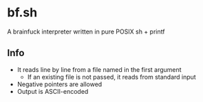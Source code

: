# bf.sh

A brainfuck interpreter written in pure POSIX sh + printf

## Info

- It reads line by line from a file named in the first argument
	- If an existing file is not passed, it reads from standard input
- Negative pointers are allowed
- Output is ASCII-encoded
